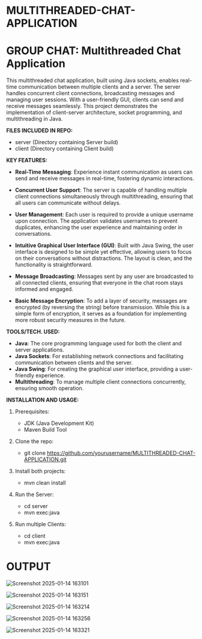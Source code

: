 # MULTITHREADED-CHAT-APPLICATION

# **GROUP CHAT: Multithreaded Chat Application**

This multithreaded chat application, built using Java sockets, enables real-time communication between multiple clients and a server. The server handles concurrent client connections, broadcasting messages and managing user sessions. With a user-friendly GUI, clients can send and receive messages seamlessly. This project demonstrates the implementation of client-server architecture, socket programming, and multithreading in Java.

**FILES INCLUDED IN REPO:**
- server (Directory containing Server build)
- client (Directory containing Client build)

**KEY FEATURES:**
- **Real-Time Messaging**: Experience instant communication as users can send and receive messages in real-time, fostering dynamic interactions.

- **Concurrent User Support**: The server is capable of handling multiple client connections simultaneously through multithreading, ensuring that all users can communicate without delays.

- **User Management**: Each user is required to provide a unique username upon connection. The application validates usernames to prevent duplicates, enhancing the user experience and maintaining order in conversations.

- **Intuitive Graphical User Interface (GUI)**: Built with Java Swing, the user interface is designed to be simple yet effective, allowing users to focus on their conversations without distractions. The layout is clean, and the functionality is straightforward.

- **Message Broadcasting**: Messages sent by any user are broadcasted to all connected clients, ensuring that everyone in the chat room stays informed and engaged.

- **Basic Message Encryption**: To add a layer of security, messages are encrypted (by reversing the string) before transmission. While this is a simple form of encryption, it serves as a foundation for implementing more robust security measures in the future.

**TOOLS/TECH. USED:**
- **Java**: The core programming language used for both the client and server applications.
- **Java Sockets**: For establishing network connections and facilitating communication between clients and the server.
- **Java Swing**: For creating the graphical user interface, providing a user-friendly experience.
- **Multithreading**: To manage multiple client connections concurrently, ensuring smooth operation.

**INSTALLATION AND USAGE:**
1. Prerequisites:
   - JDK (Java Development Kit)
   - Maven Build Tool

2. Clone the repo:
   - git clone https://github.com/yourusername/MULTITHREADED-CHAT-APPLICATION.git

3. Install both projects:
   - mvn clean install

4. Run the Server:
   - cd server
   - mvn exec:java

5. Run multiple Clients:
   - cd client
   - mvn exec:java

# **OUTPUT**
![Screenshot 2025-01-14 163101](https://github.com/user-attachments/assets/5e6568ea-d659-42c9-aa61-dc0cadd2b318)

![Screenshot 2025-01-14 163151](https://github.com/user-attachments/assets/1709bea0-1772-400f-8a35-91cf79a0e6cc)

![Screenshot 2025-01-14 163214](https://github.com/user-attachments/assets/23a4bd3c-d0b8-46b0-b759-cfd3fb1ebb48)

![Screenshot 2025-01-14 163256](https://github.com/user-attachments/assets/7243bc0b-59f8-47f5-9ec0-a85c58e08d37)

![Screenshot 2025-01-14 163321](https://github.com/user-attachments/assets/1dd6464a-2160-4c44-9d4a-e58d6c5f0b22)
